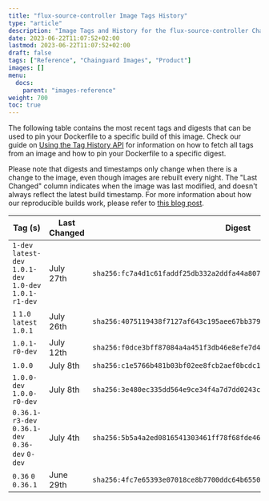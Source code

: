 ```yaml
---
title: "flux-source-controller Image Tags History"
type: "article"
description: "Image Tags and History for the flux-source-controller Chainguard Image"
date: 2023-06-22T11:07:52+02:00
lastmod: 2023-06-22T11:07:52+02:00
draft: false
tags: ["Reference", "Chainguard Images", "Product"]
images: []
menu:
  docs:
    parent: "images-reference"
weight: 700
toc: true
---
```


The following table contains the most recent tags and digests that can be used to pin your Dockerfile to a specific build of this image. Check our guide on [Using the Tag History API](/chainguard/chainguard-images/using-the-tag-history-api/) for information on how to fetch all tags from an image and how to pin your Dockerfile to a specific digest.

Please note that digests and timestamps only change when there is a change to the image, even though images are rebuilt every night. The "Last Changed" column indicates when the image was last modified, and doesn't always reflect the latest build timestamp. For more information about how our reproducible builds work, please refer to [this blog post](https://www.chainguard.dev/unchained/reproducing-chainguards-reproducible-image-builds).

| Tag (s)                                                    | Last Changed | Digest                                                                    |
|------------------------------------------------------------|--------------|---------------------------------------------------------------------------|
|  `1-dev` `latest-dev` `1.0.1-dev` `1.0-dev` `1.0.1-r1-dev` | July 27th    | `sha256:fc7a4d1c61faddf25db332a2ddfa44a8076edcf520bcc9da5f5cb78572f64104` |
|  `1` `1.0` `latest` `1.0.1`                                | July 26th    | `sha256:4075119438f7127af643c195aee67bb37990bdfac446eac0cf1e48d06d1e42e0` |
|  `1.0.1-r0-dev`                                            | July 12th    | `sha256:f0dce3bff87084a4a451f3db46e8efe7d48a802f82d6e51a69ca74386c17b5fc` |
|  `1.0.0`                                                   | July 8th     | `sha256:c1e5766b481b03bf02ee8fcb2aef0bcdc195e5f9dd2e1961f47ef8b184da95d3` |
|  `1.0.0-dev` `1.0.0-r0-dev`                                | July 8th     | `sha256:3e480ec335dd564e9ce34f4a7d7dd0243ceda27e35f99d8e01ff2a9d49d809bd` |
|  `0.36.1-r3-dev` `0.36.1-dev` `0.36-dev` `0-dev`           | July 4th     | `sha256:5b5a4a2ed0816541303461ff78f68fde468e0778528d9b764c843cddb68d2867` |
|  `0.36` `0` `0.36.1`                                       | June 29th    | `sha256:4fc7e65393e07018ce8b7700ddc64b6550354f24063912dea7be259f6ac421d4` |
